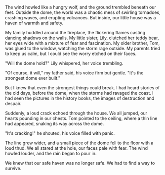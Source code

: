 The wind howled like a hungry wolf, and the ground trembled beneath our feet. Outside the dome, the world was a chaotic mess of swirling tornadoes, crashing waves, and erupting volcanoes. But inside, our little house was a haven of warmth and safety.

My family huddled around the fireplace, the flickering flames casting dancing shadows on the walls. My little sister, Lily, clutched her teddy bear, her eyes wide with a mixture of fear and fascination. My older brother, Tom, was glued to the window, watching the storm rage outside. My parents tried to keep us calm, but I could see the worry etched on their faces.

"Will the dome hold?" Lily whispered, her voice trembling.

"Of course, it will," my father said, his voice firm but gentle. "It's the strongest dome ever built."

But I knew that even the strongest things could break. I had heard stories of the old days, before the dome, when the storms had ravaged the coast. I had seen the pictures in the history books, the images of destruction and despair.

Suddenly, a loud crack echoed through the house. We all jumped, our hearts pounding in our chests. Tom pointed to the ceiling, where a thin line had appeared, snaking its way across the dome.

"It's cracking!" he shouted, his voice filled with panic.

The line grew wider, and a small piece of the dome fell to the floor with a loud thud. We all stared at the hole, our faces pale with fear. The wind howled louder, and the rain began to pour in.

We knew that our safe haven was no longer safe. We had to find a way to survive.
